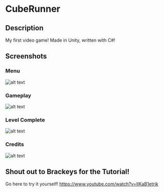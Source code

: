 # CubeRunner

## Description
My first video game! Made in Unity, written with C#!

## Screenshots
### Menu
![alt text](https://i.imgur.com/8Rk76mG.png)

### Gameplay
![alt text](https://i.imgur.com/wzrYHFX.png)

### Level Complete
![alt text](https://i.imgur.com/1k6fV4U.png)

### Credits
![alt text](https://i.imgur.com/aJuM8GW.png)

## Shout out to Brackeys for the Tutorial!
Go here to try it yourself! https://www.youtube.com/watch?v=IlKaB1etrik

